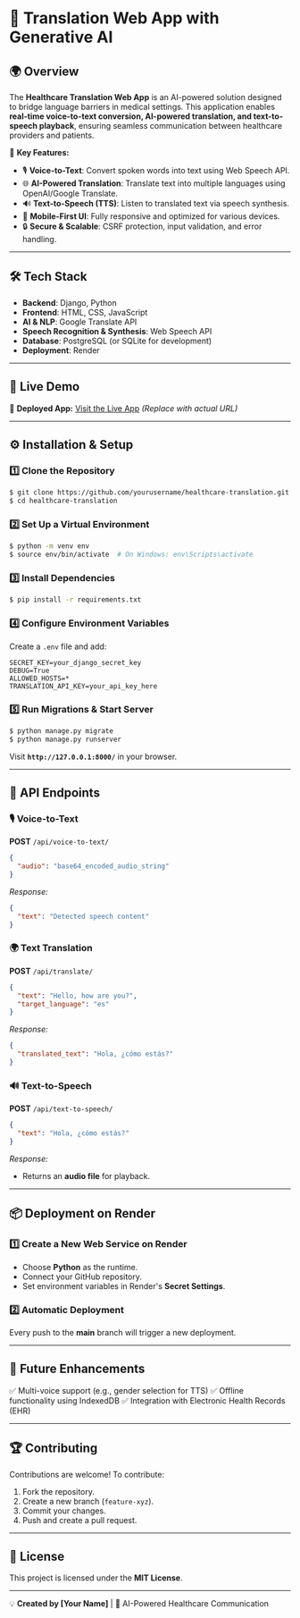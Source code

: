 # 🏥 Translation Web App with Generative AI

## 🌍 Overview
The **Healthcare Translation Web App** is an AI-powered solution designed to bridge language barriers in medical settings. This application enables **real-time voice-to-text conversion, AI-powered translation, and text-to-speech playback**, ensuring seamless communication between healthcare providers and patients.

🚀 **Key Features:**
- 🎙 **Voice-to-Text**: Convert spoken words into text using Web Speech API.
- 🌐 **AI-Powered Translation**: Translate text into multiple languages using OpenAI/Google Translate.
- 🔊 **Text-to-Speech (TTS)**: Listen to translated text via speech synthesis.
- 📱 **Mobile-First UI**: Fully responsive and optimized for various devices.
- 🔒 **Secure & Scalable**: CSRF protection, input validation, and error handling.

---

## 🛠️ Tech Stack
- **Backend**: Django, Python
- **Frontend**: HTML, CSS, JavaScript
- **AI & NLP**: Google Translate API
- **Speech Recognition & Synthesis**: Web Speech API
- **Database**: PostgreSQL (or SQLite for development)
- **Deployment**: Render

---

## 🚀 Live Demo
🔗 **Deployed App:** [Visit the Live App](#) *(Replace with actual URL)*

---

## ⚙️ Installation & Setup

### 1️⃣ Clone the Repository
```sh
$ git clone https://github.com/yourusername/healthcare-translation.git
$ cd healthcare-translation
```

### 2️⃣ Set Up a Virtual Environment
```sh
$ python -m venv env
$ source env/bin/activate  # On Windows: env\Scripts\activate
```

### 3️⃣ Install Dependencies
```sh
$ pip install -r requirements.txt
```

### 4️⃣ Configure Environment Variables
Create a `.env` file and add:
```
SECRET_KEY=your_django_secret_key
DEBUG=True
ALLOWED_HOSTS=*
TRANSLATION_API_KEY=your_api_key_here
```

### 5️⃣ Run Migrations & Start Server
```sh
$ python manage.py migrate
$ python manage.py runserver
```
Visit **`http://127.0.0.1:8000/`** in your browser.

---

## 🔧 API Endpoints

### 🎙 Voice-to-Text
**POST** `/api/voice-to-text/`
```json
{
  "audio": "base64_encoded_audio_string"
}
```
_Response:_
```json
{
  "text": "Detected speech content"
}
```

### 🌍 Text Translation
**POST** `/api/translate/`
```json
{
  "text": "Hello, how are you?",
  "target_language": "es"
}
```
_Response:_
```json
{
  "translated_text": "Hola, ¿cómo estás?"
}
```

### 🔊 Text-to-Speech
**POST** `/api/text-to-speech/`
```json
{
  "text": "Hola, ¿cómo estás?"
}
```
_Response:_
- Returns an **audio file** for playback.

---

## 📦 Deployment on Render

### 1️⃣ Create a New Web Service on Render
- Choose **Python** as the runtime.
- Connect your GitHub repository.
- Set environment variables in Render's **Secret Settings**.

### 2️⃣ Automatic Deployment
Every push to the **main** branch will trigger a new deployment.

---

## 📌 Future Enhancements
✅ Multi-voice support (e.g., gender selection for TTS)
✅ Offline functionality using IndexedDB
✅ Integration with Electronic Health Records (EHR)

---

## 🏆 Contributing
Contributions are welcome! To contribute:
1. Fork the repository.
2. Create a new branch (`feature-xyz`).
3. Commit your changes.
4. Push and create a pull request.

---

## 📄 License
This project is licensed under the **MIT License**.

---

💡 **Created by [Your Name]** | 🚀 AI-Powered Healthcare Communication

